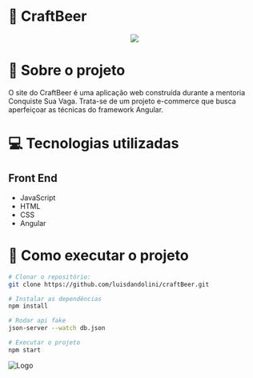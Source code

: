 # :beer: CraftBeer

<p align="center"><img src="http://img.shields.io/static/v1?label=STATUS&message=EM%20DESENVOLVIMENTO&color=GREEN&style=for-the-badge"/></p>

# :open_book: Sobre o projeto 

O site do CraftBeer é uma aplicação web construída durante a mentoria Conquiste Sua Vaga. Trata-se de um projeto e-commerce que busca aperfeiçoar as técnicas do framework Angular.

# :computer: Tecnologias utilizadas 
## Front End
- JavaScript
- HTML
- CSS
- Angular

# :runner: Como executar o projeto

```bash
# Clonar o repositório:
git clone https://github.com/luisdandolini/craftBeer.git

# Instalar as dependências
npm install

# Rodar api fake
json-server --watch db.json

# Executar o projeto
npm start
```
![Logo](https://uploaddeimagens.com.br/images/004/078/261/full/Screenshot_2022-10-26_at_13.36.18.png?1666809407)
